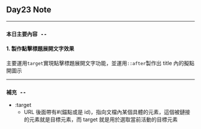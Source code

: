 ## **Day23 Note**

---

### `本日主要內容 --`

#### 1. 製作點擊標題展開文字效果

主要運用`target`實現點擊標題展開文字功能，並運用`::after`製作出 title 內的擬點開圖示

---

### **`補充 --`**

- :target
  - URL 後面帶有#(錨點或是 id)，指向文檔內某個具體的元素，這個被鏈接的元素就是目標元素，而 target 就是用於選取當前活動的目標元素
